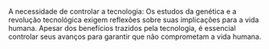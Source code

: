 A necessidade de controlar a tecnologia: Os estudos da genética e a revolução tecnológica exigem reflexões sobre suas implicações para a vida humana. Apesar dos benefícios trazidos pela tecnologia, é essencial controlar seus avanços para garantir que não comprometam a vida humana.